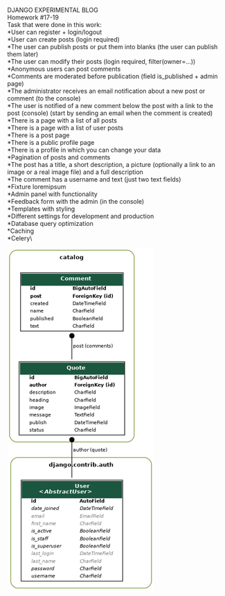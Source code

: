  DJANGO EXPERIMENTAL BLOG\
 Homework #17-19\
 Task that were done in this work:\
*User can register + login/logout\
*User can create posts (login required)\
*The user can publish posts or put them into blanks (the user can publish them later)\
*The user can modify their posts (login required, filter(owner=...))\
*Anonymous users can post comments\
*Comments are moderated before publication (field is_published + admin page)\
*The administrator receives an email notification about a new post or comment (to the console)\
*The user is notified of a new comment below the post with a link to the post (console) (start by sending an email when the comment is created)\
*There is a page with a list of all posts\
*There is a page with a list of user posts\
*There is a post page\
*There is a public profile page\
*There is a profile in which you can change your data\
*Pagination of posts and comments\
*The post has a title, a short description, a picture (optionally a link to an image or a real image file) and a full description\
*The comment has a username and text (just two text fields)\
*Fixture loremipsum\
*Admin panel with functionality\
*Feedback form with the admin (in the console)\
*Templates with styling\
*Different settings for development and production\
*Database query optimization\
*Сaching\
*Celery\

![Diagram](https://github.com/YuliiaSkaskevych/Pineapple/blob/main/static/images/pineapple.png)
